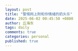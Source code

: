 ```yaml
---
layout: post
title: "警惕网上附和你情绪的奶头乐"
date: 2025-06-02 00:45:50 +0800
author: 丘海东 
tags: daily
comments: true
categories: personal
published: true
---
```

